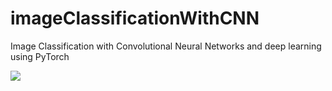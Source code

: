 # imageClassificationWithCNN
Image Classification with Convolutional Neural Networks and deep learning using PyTorch

![](https://komarev.com/ghpvc/?username=adityagi02)
